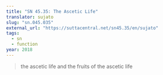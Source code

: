 ```yaml
---
title: "SN 45.35: The Ascetic Life"
translator: sujato
slug: "sn.045.035"
external_url: "https://suttacentral.net/sn45.35/en/sujato"
tags:
  - sn
  - function
year: 2018
---
```


> the ascetic life and the fruits of the ascetic life
